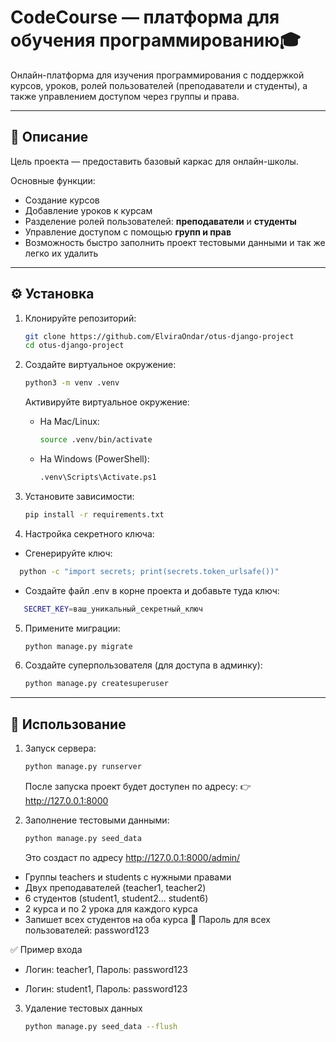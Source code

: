 # CodeCourse — платформа для обучения программированию🎓  

Онлайн-платформа для изучения программирования с поддержкой курсов, уроков, 
ролей пользователей (преподаватели и студенты), а также управлением доступом через группы и права.

---

## 📌 Описание  
Цель проекта — предоставить базовый каркас для онлайн-школы.  

Основные функции:  
- Создание курсов
- Добавление уроков к курсам
- Разделение ролей пользователей: **преподаватели** и **студенты** 
- Управление доступом с помощью **групп и прав**
- Возможность быстро заполнить проект тестовыми данными и так же легко их удалить

---

## ⚙️ Установка  
1. Клонируйте репозиторий:  
   ```bash
   git clone https://github.com/ElviraOndar/otus-django-project
   cd otus-django-project
   ```
   
2. Создайте виртуальное окружение:
   ```bash
   python3 -m venv .venv
   ```
   Активируйте виртуальное окружение:

   - На Mac/Linux:
      ```bash
      source .venv/bin/activate
      ```
   - На Windows (PowerShell):
      ```bash
      .venv\Scripts\Activate.ps1
      ```

3. Установите зависимости:  
   ```bash
   pip install -r requirements.txt
   ```
4. Настройка секретного ключа:

- Сгенерируйте ключ:
 ```bash
   python -c "import secrets; print(secrets.token_urlsafe())"
   ```
- Создайте файл .env в корне проекта и добавьте туда ключ:
```bash
   SECRET_KEY=ваш_уникальный_секретный_ключ
   ```

5. Примените миграции:  
   ```bash
   python manage.py migrate
   ```
6. Создайте суперпользователя (для доступа в админку):  
   ```bash
   python manage.py createsuperuser
   ```
   
---

## 🚀 Использование

1. Запуск сервера:  
   ```bash
   python manage.py runserver
   ```
   После запуска проект будет доступен по адресу:
👉 http://127.0.0.1:8000

2. Заполнение тестовыми данными:  
   ```bash
   python manage.py seed_data
   ```
   Это создаст по адресу http://127.0.0.1:8000/admin/
- Группы teachers и students с нужными правами
- Двух преподавателей (teacher1, teacher2)
- 6 студентов (student1, student2... student6)
- 2 курса и по 2 урока для каждого курса
- Запишет всех студентов на оба курса
🔑 Пароль для всех пользователей: password123

✅ Пример входа

- Логин: teacher1, Пароль: password123

- Логин: student1, Пароль: password123

3. Удаление тестовых данных
   ```bash
   python manage.py seed_data --flush
   ```


